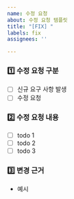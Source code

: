 ```yaml
---
name: 수정 요청
about: 수정 요청 템플릿
title: "[FIX] "
labels: fix
assignees: ''

---
```


### 1️⃣ 수정 요청 구분

<!-- 수정 요청 구분에 대해 간단하게 작성해 주세요 -->

- [ ] 신규 요구 사항 발생
- [ ] 수정 요청

### 2️⃣ 수정 요청 내용

<!-- 수정 요청 내용을 작성해 주세요. -->

- [ ] todo 1
- [ ] todo 2
- [ ] todo 3

### 3️⃣ 변경 근거

<!-- 변경에 대한 근거를 작성해 주세요. -->

- 예시